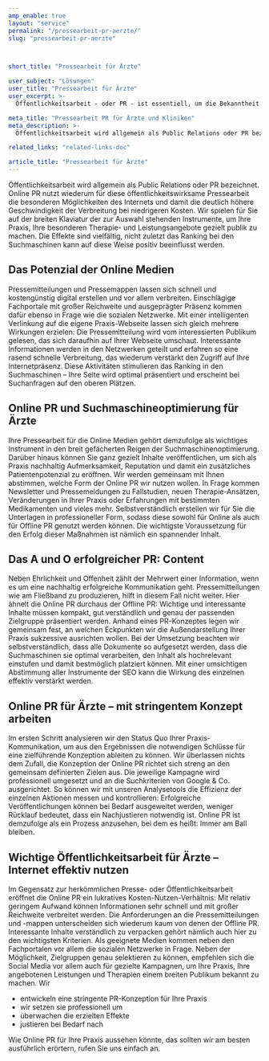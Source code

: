 ```yaml
---
amp_enable: true
layout: "service"
permalink: "/pressearbeit-pr-aerzte/"
slug: "pressearbeit-pr-aerzte"



short_title: "Pressearbeit für Ärzte"

user_subject: "Lösungen"
user_title: "Pressearbeit für Ärzte"
user_excerpt: >-
  Öffentlichkeitsarbeit - oder PR - ist essentiell, um die Bekanntheit der eigenen Praxis zu erhöhen. Online PR biete den besonderen Vorteil, dass sie kostengünstig ist und gezielt den Personenkreis erreicht, der für Sie als Ärzte interessant sind.

meta_title: "Pressearbeit PR für Ärzte und Kliniken"
meta_description: >-
  Öffentlichkeitsarbeit wird allgemein als Public Relations oder PR bezeichnet. Online PR nutzt wiederum für diese öffentlichkeitswirksame Pressearbeit die besonderen Möglichkeiten des Internets und damit die deutlich höhere Geschwindigkeit der Verbreitung bei niedrigeren Kosten. Wir spielen für Sie auf der breiten Klaviatur der zur Auswahl stehenden Instrumente, um Ihre Praxis, Ihre besonderen Therapie- und Leistungsangebote gezielt... Read more »

related_links: "related-links-doc"

article_title: "Pressearbeit für Ärzte"
---
```


Öffentlichkeitsarbeit wird allgemein als Public Relations oder PR bezeichnet. Online PR nutzt wiederum für diese öffentlichkeitswirksame Pressearbeit die besonderen Möglichkeiten des Internets und damit die deutlich höhere Geschwindigkeit der Verbreitung bei niedrigeren Kosten. Wir spielen für Sie auf der breiten Klaviatur der zur Auswahl stehenden Instrumente, um Ihre Praxis, Ihre besonderen Therapie- und Leistungsangebote gezielt publik zu machen. Die Effekte sind vielfältig, nicht zuletzt das Ranking bei den Suchmaschinen kann auf diese Weise positiv beeinflusst werden.

## Das Potenzial der Online Medien

Pressemitteilungen und Pressemappen lassen sich schnell und kostengünstig digital erstellen und vor allem verbreiten. Einschlägige Fachportale mit großer Reichweite und ausgeprägter Präsenz kommen dafür ebenso in Frage wie die sozialen Netzwerke. Mit einer intelligenten Verlinkung auf die eigene Praxis-Webseite lassen sich gleich mehrere Wirkungen erzielen: Die Pressemitteilung wird vom interessierten Publikum gelesen, das sich daraufhin auf Ihrer Webseite umschaut. Interessante Informationen werden in den Netzwerken geteilt und erfahren so eine rasend schnelle Verbreitung, das wiederum verstärkt den Zugriff auf Ihre Internetpräsenz. Diese Aktivitäten stimulieren das Ranking in den Suchmaschinen – Ihre Seite wird optimal präsentiert und erscheint bei Suchanfragen auf den oberen Plätzen.

## Online PR und Suchmaschineoptimierung für Ärzte

Ihre Pressearbeit für die Online Medien gehört demzufolge als wichtiges Instrument in den breit gefächerten Reigen der Suchmaschinenoptimierung. Darüber hinaus können Sie ganz gezielt Inhalte veröffentlichen, um sich als Praxis nachhaltig Aufmerksamkeit, Reputation und damit ein zusätzliches Patientenpotenzial zu eröffnen. Wir werden gemeinsam mit Ihnen abstimmen, welche Form der Online PR wir nutzen wollen. In Frage kommen Newsletter und Pressemeldungen zu Fallstudien, neuen Therapie-Ansätzen, Veränderungen in Ihrer Praxis oder Erfahrungen mit bestimmten Medikamenten und vieles mehr. Selbstverständlich erstellen wir für Sie die Unterlagen in professioneller Form, sodass diese sowohl für Online als auch für Offline PR genutzt werden können. Die wichtigste Voraussetzung für den Erfolg dieser Maßnahmen ist nämlich ein spannender Inhalt.

## Das A und O erfolgreicher PR: Content

Neben Ehrlichkeit und Offenheit zählt der Mehrwert einer Information, wenn es um eine nachhaltig erfolgreiche Kommunikation geht. Pressemitteilungen wie am Fließband zu produzieren, hilft in diesem Fall nicht weiter. Hier ähnelt die Online PR durchaus der Offline PR: Wichtige und interessante Inhalte müssen kompakt, gut verständlich und genau der passenden Zielgruppe präsentiert werden. Anhand eines PR-Konzeptes legen wir gemeinsam fest, an welchen Eckpunkten wir die Außendarstellung Ihrer Praxis sukzessive ausrichten wollen. Bei der Umsetzung beachten wir selbstverständlich, dass alle Dokumente so aufgesetzt werden, dass die Suchmaschinen sie optimal verarbeiten, den Inhalt als hochrelevant einstufen und damit bestmöglich platziert können. Mit einer umsichtigen Abstimmung aller Instrumente der SEO kann die Wirkung des einzelnen effektiv verstärkt werden.

## Online PR für Ärzte – mit stringentem Konzept arbeiten

Im ersten Schritt analysieren wir den Status Quo Ihrer Praxis-Kommunikation, um aus den Ergebnissen die notwendigen Schlüsse für eine zielführende Konzeption ableiten zu können. Wir überlassen nichts dem Zufall, die Konzeption der Online PR richtet sich streng an den gemeinsam definierten Zielen aus. Die jeweilige Kampagne wird professionell umgesetzt und an die Suchkriterien von Google & Co. ausgerichtet. So können wir mit unseren Analysetools die Effizienz der einzelnen Aktionen messen und kontrollieren: Erfolgreiche Veröffentlichungen können bei Bedarf ausgeweitet werden, weniger Rücklauf bedeutet, dass ein Nachjustieren notwendig ist. Online PR ist demzufolge als ein Prozess anzusehen, bei dem es heißt: Immer am Ball bleiben.

## Wichtige Öffentlichkeitsarbeit für Ärzte – Internet effektiv nutzen

Im Gegensatz zur herkömmlichen Presse- oder Öffentlichkeitsarbeit eröffnet die Online PR ein lukratives Kosten-Nutzen-Verhältnis: Mit relativ geringem Aufwand können Informationen sehr schnell und mit großer Reichweite verbreitet werden. Die Anforderungen an die Pressemitteilungen und -mappen unterscheiden sich wiederum kaum von denen der Offline PR. Interessante Inhalte verständlich zu verpacken gehört nämlich auch hier zu den wichtigsten Kriterien. Als geeignete Medien kommen neben den Fachportalen vor allem die sozialen Netzwerke in Frage. Neben der Möglichkeit, Zielgruppen genau selektieren zu können, empfehlen sich die Social Media vor allem auch für gezielte Kampagnen, um Ihre Praxis, Ihre angebotenen Leistungen und Therapien einem breiten Publikum bekannt zu machen. Wir

*   entwickeln eine stringente PR-Konzeption für Ihre Praxis
*   wir setzen sie professionell um
*   überwachen die erzielten Effekte
*   justieren bei Bedarf nach

Wie Online PR für Ihre Praxis aussehen könnte, das sollten wir am besten ausführlich erörtern, rufen Sie uns einfach an.

